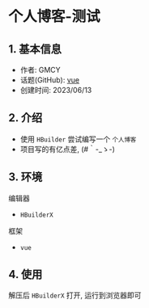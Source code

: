 # 个人博客-测试

## 1. 基本信息

- 作者: GMCY
- 话题(GitHub): [vue](https://github.com/topics/vue)
- 创建时间: 2023/06/13

## 2. 介绍

- 使用 `HBuilder` 尝试编写一个 `个人博客`
- 项目写的有亿点差, (#｀-_ゝ-)

## 3. 环境

编辑器
- `HBuilderX`


框架
- `vue`

## 4. 使用

解压后 `HBuilderX` 打开, 运行到浏览器即可